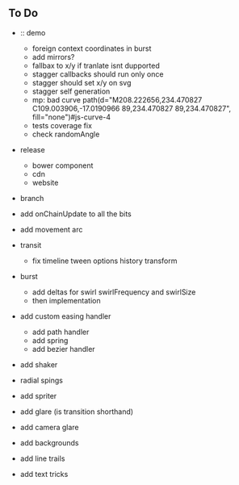 ## To Do

- :: demo
  - foreign context coordinates in burst
  - add mirrors?
  - fallbax to x/y if tranlate isnt dupported
  - stagger callbacks should run only once
  - stagger should set x/y on svg
  - stagger self generation
  - mp: bad curve path(d="M208.222656,234.470827 C109.003906,-17.0190966 89,234.470827 89,234.470827", fill="none")#js-curve-4
  - tests coverage fix
  - check randomAngle
  
- release
  - bower component
  - cdn
  - website
- branch
- add onChainUpdate to all the bits
- add movement arc
- transit
  - fix timeline tween options history transform
- burst
  - add deltas for swirl swirlFrequency and swirlSize
  - then implementation
- add custom easing handler
  - add path handler
  - add spring
  - add bezier handler
- add shaker
- radial spings
- add spriter
- add glare (is transition shorthand)
- add camera glare
- add backgrounds
- add line trails
- add text tricks


